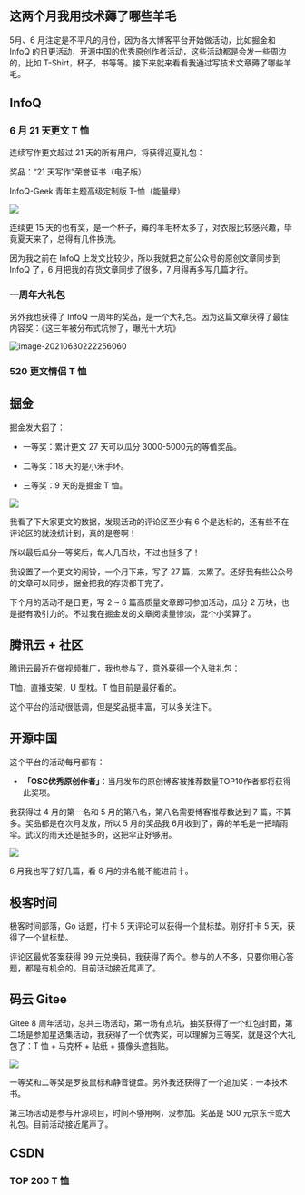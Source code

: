 ## 这两个月我用技术薅了哪些羊毛

5月、6 月注定是不平凡的月份，因为各大博客平台开始做活动，比如掘金和 InfoQ 的日更活动，开源中国的优秀原创作者活动，这些活动都是会发一些周边的，比如 T-Shirt，杯子，书等等。接下来就来看看我通过写技术文章薅了哪些羊毛。

## InfoQ

### 6 月 21 天更文 T 恤

连续写作更文超过 21 天的所有用户，将获得迎夏礼包：

奖品：“21 天写作”荣誉证书（电子版）

InfoQ-Geek 青年主题高级定制版 T-恤（能量绿）

![](http://cdn.jayh.club/blog/20210630/FceYvcFD4jon.png?imageslim)

连续更 15 天的也有奖，是一个杯子，薅的羊毛杯太多了，对衣服比较感兴趣，毕竟夏天来了，总得有几件换洗。

因为我之前在 InfoQ 上发文比较少，所以我就把之前公众号的原创文章同步到 InfoQ 了，6 月把我的存货文章同步了很多，7 月得再多写几篇才行。

### 一周年大礼包

另外我也获得了 InfoQ 一周年的奖品，是一个大礼包。因为这篇文章获得了最佳内容奖：《这三年被分布式坑惨了，曝光十大坑》

![image-20210630222256060](C:/Users/jacks/AppData/Roaming/Typora/typora-user-images/image-20210630222256060.png)

### 520 更文情侣 T 恤



## 掘金

掘金发大招了：

- 一等奖：累计更文 27 天可以瓜分 3000-5000元的等值奖品。

- 二等奖：18 天的是小米手环。

- 三等奖：9 天的是掘金 T 恤。

![](http://cdn.jayh.club/blog/20210630/oHw8cJlmoSpH.png?imageslim)

我看了下大家更文的数据，发现活动的评论区至少有 6 个是达标的，还有些不在评论区的就没统计到，真的是卷啊！

所以最后瓜分一等奖后，每人几百块，不过也挺多了！

我设置了一个更文的闹铃，一个月下来，写了 27 篇，太累了。还好我有些公众号的文章可以同步，掘金把我的存货都干完了。

下个月的活动不是日更，写 2 ~ 6 篇高质量文章即可参加活动，瓜分 2 万块，也是挺有吸引力的。不过我在掘金发的文章阅读量惨淡，混个小奖算了。

## 腾讯云 + 社区

腾讯云最近在做视频推广，我也参与了，意外获得一个入驻礼包：

T恤，直播支架，U 型枕。T 恤目前是最好看的。

这个平台的活动很低调，但是奖品挺丰富，可以多关注下。

## 开源中国

这个平台的活动每月都有：

- **「OSC优秀原创作者」**：当月发布的原创博客被推荐数量TOP10作者都将获得此奖项。

我获得过 4 月的第一名和 5 月的第八名，第八名需要博客推荐数达到 7 篇，不算多。奖品都是在次月发放，所以 5 月的奖品我 6月收到了，薅的羊毛是一把晴雨伞。武汉的雨天还是挺多的，这把伞正好够用。

![](http://cdn.jayh.club/blog/20210630/LyFSJyxFGHp0.png?imageslim)

6 月我也写了好几篇，看 6 月的排名能不能进前十。

## 极客时间

极客时间部落，Go 话题，打卡 5 天评论可以获得一个鼠标垫。刚好打卡 5 天，获得了一个鼠标垫。

评论区最优答案获得 99 元兑换码，我获得了两个。参与的人不多，只要你用心答题，都是有机会的。目前活动接近尾声了。

## 码云 Gitee

Gitee 8 周年活动，总共三场活动，第一场有点坑，抽奖获得了一个红包封面，第二场是参加星选集活动，我获得了一个优秀奖，可以理解为三等奖，就是这个大礼包了：T 恤 + 马克杯 + 贴纸 + 摄像头遮挡贴。

![](http://cdn.jayh.club/blog/20210630/MOvQMnCl4qrB.png?imageslim)

一等奖和二等奖是罗技鼠标和静音键盘。另外我还获得了一个追加奖：一本技术书。

第三场活动是参与开源项目，时间不够用啊，没参加。奖品是 500 元京东卡或大礼包。目前活动接近尾声了。

## CSDN

### TOP 200 T 恤

